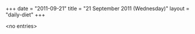 +++
date = "2011-09-21"
title = "21 September 2011 (Wednesday)"
layout = "daily-diet"
+++

<p>&lt;no entries&gt;</p>
